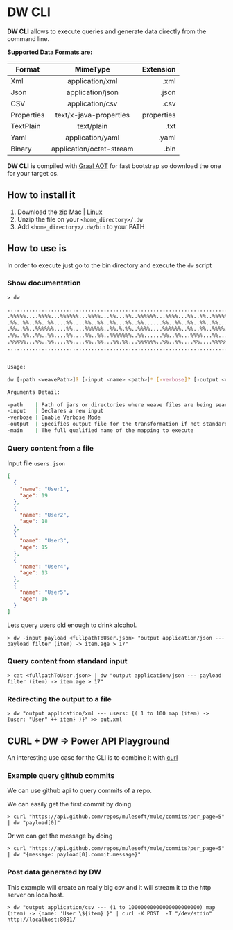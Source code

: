 # DW CLI

**DW CLI** allows to execute queries and generate data directly from the command line.

**Supported Data Formats are:**

| Format  |      MimeType      |  Extension |
|----------|:-------------:|------:|
| Xml |  application/xml | .xml |
| Json |    application/json   |   .json |
| CSV | application/csv |   .csv |
| Properties | text/x-java-properties | .properties|
| TextPlain | text/plain | .txt|
| Yaml | application/yaml | .yaml|
| Binary | application/octet-stream| .bin|
    

**DW CLI is** compiled with [Graal AOT](https://www.graalvm.org/docs/reference-manual/aot-compilation/) for fast bootstrap so download the one for your target os.

## How to install it 


1. Download the zip [Mac](http://weave-cli.s3.amazonaws.com/native-cli-1.0.0-SNAPSHOT-native-distro-osx.zip) | [Linux](http://weave-cli.s3.amazonaws.com/native-cli-1.0.0-SNAPSHOT-native-distro-linux.zip)
2. Unzip the file on your `<home_directory>/.dw`
3. Add `<home_directory>/.dw/bin` to your PATH


## How to use is

In order to execute just go to the bin directory and execute the `dw` script
 
### Show documentation

  `> dw`
 
 ```bash
.........................................................................
.%%%%%....%%%%...%%%%%%...%%%%...%%...%%..%%%%%%...%%%%...%%..%%..%%%%%%.
.%%..%%..%%..%%....%%....%%..%%..%%...%%..%%......%%..%%..%%..%%..%%.....
.%%..%%..%%%%%%....%%....%%%%%%..%%.%.%%..%%%%....%%%%%%..%%..%%..%%%%...
.%%..%%..%%..%%....%%....%%..%%..%%%%%%%..%%......%%..%%...%%%%...%%.....
.%%%%%...%%..%%....%%....%%..%%...%%.%%...%%%%%%..%%..%%....%%....%%%%%%.
.........................................................................


Usage:

dw [-path <weavePath>]? [-input <name> <path>]* [-verbose]? [-output <outputPath>]? [[-main <nameIdentifier>] | <scriptContent>]

Arguments Detail:

 -path    | Path of jars or directories where weave files are being searched
 -input   | Declares a new input
 -verbose | Enable Verbose Mode
 -output  | Specifies output file for the transformation if not standard output will be used
 -main    | The full qualified name of the mapping to execute
```

### Query content from a file

Input file `users.json`

```json
[
  {
    "name": "User1",
    "age": 19
  },
  {
    "name": "User2",
    "age": 18
  },
  {
    "name": "User3",
    "age": 15
  },
  {
    "name": "User4",
    "age": 13
  },
  {
    "name": "User5",
    "age": 16
  }
]
```
 
Lets query users old enough to drink alcohol.

`> dw -input payload <fullpathToUser.json> "output application/json --- payload filter (item) -> item.age > 17"`


### Query content from standard input

`> cat <fullpathToUser.json> | dw "output application/json --- payload filter (item) -> item.age > 17"`

### Redirecting the output to a file

`> dw "output application/xml --- users: {( 1 to 100 map (item) -> {user: "User" ++ item} )}" >> out.xml` 


## CURL + DW => Power API Playground

An interesting use case for the CLI is to combine it with [curl](https://curl.haxx.se/)  

### Example query github commits

We can use github api to query commits of a repo.

We can easily get the first commit by doing.

`> curl "https://api.github.com/repos/mulesoft/mule/commits?per_page=5" | dw "payload[0]"`

Or we can get the message by doing

`> curl "https://api.github.com/repos/mulesoft/mule/commits?per_page=5" | dw "{message: payload[0].commit.message}"` 

### Post data generated by DW

This example will create an really big csv and it will stream it to the http server on localhost.

`> dw "output application/csv --- (1 to 10000000000000000000000) map (item) -> {name: 'User \${item}'}" | curl -X POST  -T "/dev/stdin" http://localhost:8081/`

